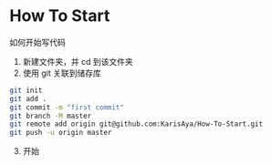 # How To Start

如何开始写代码

1. 新建文件夹，并 cd 到该文件夹
2. 使用 git 关联到储存库

```bash
git init
git add .
git commit -m "first commit"
git branch -M master
git remote add origin git@github.com:KarisAya/How-To-Start.git
git push -u origin master
```

3. 开始
